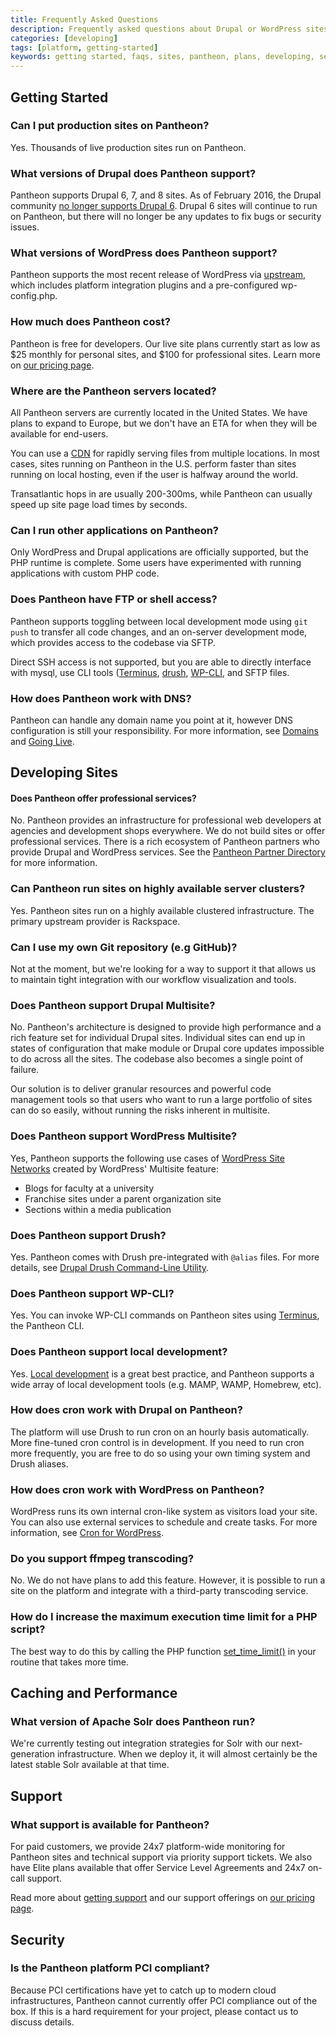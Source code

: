 ```yaml
---
title: Frequently Asked Questions
description: Frequently asked questions about Drupal or WordPress sites on Pantheon.
categories: [developing]
tags: [platform, getting-started]
keywords: getting started, faqs, sites, pantheon, plans, developing, security
---
```

## Getting Started

### Can I put production sites on Pantheon?

Yes. Thousands of live production sites run on Pantheon.

### What versions of Drupal does Pantheon support?

Pantheon supports Drupal 6, 7, and 8 sites. As of February 2016, the Drupal community [no longer supports Drupal 6](https://www.drupal.org/drupal-6-eol). Drupal 6 sites will continue to run on Pantheon, but there will no longer be any updates to fix bugs or security issues.

### What versions of WordPress does Pantheon support?

Pantheon supports the most recent release of WordPress via [upstream](https://github.com/pantheon-systems/WordPress), which includes platform integration plugins and a pre-configured wp-config.php.

### How much does Pantheon cost?

Pantheon is free for developers. Our live site plans currently start as low as $25 monthly for personal sites, and $100 for professional sites. Learn more on [our pricing page](https://pantheon.io/pricing).


### Where are the Pantheon servers located?

All Pantheon servers are currently located in the United States. We have plans to expand to Europe, but we don't have an ETA for when they will be available for end-users.

You can use a [CDN](/docs/content-delivery-network/) for rapidly serving files from multiple locations. In most cases, sites running on Pantheon in the U.S. perform faster than sites running on local hosting, even if the user is halfway around the world.

Transatlantic hops in are usually 200-300ms, while Pantheon can usually speed up site page load times by seconds.

### Can I run other applications on Pantheon?

Only WordPress and Drupal applications are officially supported, but the PHP runtime is complete. Some users have experimented with running applications with custom PHP code.

### Does Pantheon have FTP or shell access?

Pantheon supports toggling between local development mode using `git push` to transfer all code changes, and an on-server development mode, which provides access to the codebase via SFTP.

Direct SSH access is not supported, but you are able to directly interface with mysql, use CLI tools ([Terminus](/docs/terminus/), [drush](/docs/drush), [WP-CLI](/docs/faq#does-pantheon-support-wp-cli%3F), and SFTP files.


### How does Pantheon work with DNS?

Pantheon can handle any domain name you point at it, however DNS configuration is still your responsibility. For more information, see [Domains](/docs/domains) and [Going Live](/docs/going-live).

## Developing Sites

#### Does Pantheon offer professional services?
No. Pantheon provides an infrastructure for professional web developers at agencies and development shops everywhere. We do not build sites or offer professional services. There is a rich ecosystem of Pantheon partners who provide Drupal and WordPress services. See the [Pantheon Partner Directory](https://www.pantheon.io/partners) for more information.

### Can Pantheon run sites on highly available server clusters?

Yes. Pantheon sites run on a highly available clustered infrastructure. The primary upstream provider is Rackspace.

### Can I use my own Git repository (e.g GitHub)?

Not at the moment, but we're looking for a way to support it that allows us to maintain tight integration with our workflow visualization and tools.

### Does Pantheon support Drupal Multisite?

No. Pantheon's architecture is designed to provide high performance and a rich feature set for individual Drupal sites. Individual sites can end up in states of configuration that make module or Drupal core updates impossible to do across all the sites. The codebase also becomes a single point of failure.

Our solution is to deliver granular resources and powerful code management tools so that users who want to run a large portfolio of sites can do so easily, without running the risks inherent in multisite.

### Does Pantheon support WordPress Multisite?
Yes, Pantheon supports the following use cases of [WordPress Site Networks](/docs/wordpress-site-networks) created by WordPress' Multisite feature:

- Blogs for faculty at a university
- Franchise sites under a parent organization site
- Sections within a media publication

### Does Pantheon support Drush?

Yes. Pantheon comes with Drush pre-integrated with `@alias` files. For more details, see [Drupal Drush Command-Line Utility](/docs/drush).

### Does Pantheon support WP-CLI?

Yes. You can invoke WP-CLI commands on Pantheon sites using [Terminus](/docs/terminus/), the Pantheon CLI.

### Does Pantheon support local development?

Yes. [Local development](/docs) is a great best practice, and Pantheon supports a wide array of local development tools (e.g. MAMP, WAMP, Homebrew, etc).

### How does cron work with Drupal on Pantheon?

The platform will use Drush to run cron on an hourly basis automatically. More fine-tuned cron control is in development. If you need to run cron more frequently, you are free to do so using your own timing system and Drush aliases.

### How does cron work with WordPress on Pantheon?

WordPress runs its own internal cron-like system as visitors load your site. You can also use external services to schedule and create tasks. For more information, see [Cron for WordPress](/docs/wordpress-cron).

### Do you support ffmpeg transcoding?

No. We do not have plans to add this feature. However, it is possible to run a site on the platform and integrate with a third-party transcoding service.

### How do I increase the maximum execution time limit for a PHP script?

The best way to do this by calling the PHP function [set\_time\_limit()](http://php.net/manual/en/function.set-time-limit.php) in your routine that takes more time.

## Caching and Performance

### What version of Apache Solr does Pantheon run?

We're currently testing out integration strategies for Solr with our next-generation infrastructure. When we deploy it, it will almost certainly be the latest stable Solr available at that time.


## Support

### What support is available for Pantheon?

For paid customers, we provide 24x7 platform-wide monitoring for Pantheon sites and technical support via priority support tickets. We also have Elite plans available that offer Service Level Agreements and 24x7 on-call support.

Read more about [getting support](/docs/getting-support/) and our support offerings on [our pricing page](https://pantheon.io/pricing).


## Security

### Is the Pantheon platform PCI compliant?

Because PCI certifications have yet to catch up to modern cloud infrastructures, Pantheon cannot currently offer PCI compliance out of the box. If this is a hard requirement for your project, please contact us to discuss details.
